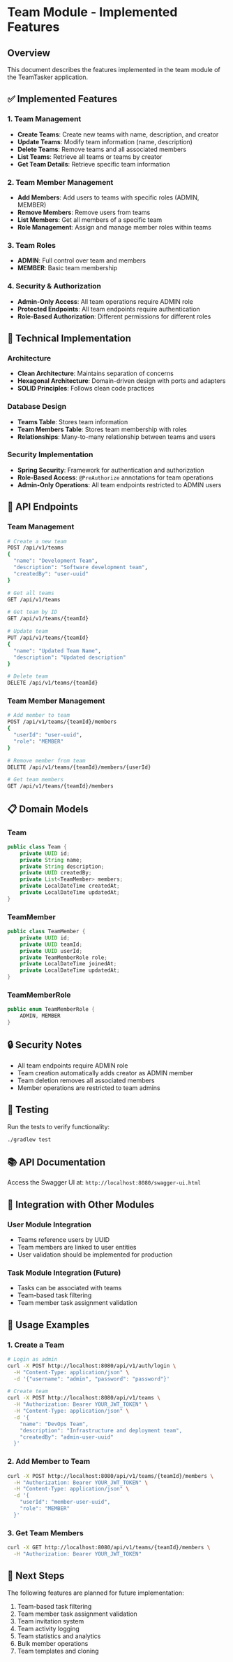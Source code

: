 # Team Module - Implemented Features

## Overview
This document describes the features implemented in the team module of the TeamTasker application.

## ✅ Implemented Features

### 1. Team Management
- **Create Teams**: Create new teams with name, description, and creator
- **Update Teams**: Modify team information (name, description)
- **Delete Teams**: Remove teams and all associated members
- **List Teams**: Retrieve all teams or teams by creator
- **Get Team Details**: Retrieve specific team information

### 2. Team Member Management
- **Add Members**: Add users to teams with specific roles (ADMIN, MEMBER)
- **Remove Members**: Remove users from teams
- **List Members**: Get all members of a specific team
- **Role Management**: Assign and manage member roles within teams

### 3. Team Roles
- **ADMIN**: Full control over team and members
- **MEMBER**: Basic team membership

### 4. Security & Authorization
- **Admin-Only Access**: All team operations require ADMIN role
- **Protected Endpoints**: All team endpoints require authentication
- **Role-Based Authorization**: Different permissions for different roles

## 🔧 Technical Implementation

### Architecture
- **Clean Architecture**: Maintains separation of concerns
- **Hexagonal Architecture**: Domain-driven design with ports and adapters
- **SOLID Principles**: Follows clean code practices

### Database Design
- **Teams Table**: Stores team information
- **Team Members Table**: Stores team membership with roles
- **Relationships**: Many-to-many relationship between teams and users

### Security Implementation
- **Spring Security**: Framework for authentication and authorization
- **Role-Based Access**: `@PreAuthorize` annotations for team operations
- **Admin-Only Operations**: All team endpoints restricted to ADMIN users

## 🚀 API Endpoints

### Team Management
```bash
# Create a new team
POST /api/v1/teams
{
  "name": "Development Team",
  "description": "Software development team",
  "createdBy": "user-uuid"
}

# Get all teams
GET /api/v1/teams

# Get team by ID
GET /api/v1/teams/{teamId}

# Update team
PUT /api/v1/teams/{teamId}
{
  "name": "Updated Team Name",
  "description": "Updated description"
}

# Delete team
DELETE /api/v1/teams/{teamId}
```

### Team Member Management
```bash
# Add member to team
POST /api/v1/teams/{teamId}/members
{
  "userId": "user-uuid",
  "role": "MEMBER"
}

# Remove member from team
DELETE /api/v1/teams/{teamId}/members/{userId}

# Get team members
GET /api/v1/teams/{teamId}/members
```

## 📋 Domain Models

### Team
```java
public class Team {
    private UUID id;
    private String name;
    private String description;
    private UUID createdBy;
    private List<TeamMember> members;
    private LocalDateTime createdAt;
    private LocalDateTime updatedAt;
}
```

### TeamMember
```java
public class TeamMember {
    private UUID id;
    private UUID teamId;
    private UUID userId;
    private TeamMemberRole role;
    private LocalDateTime joinedAt;
    private LocalDateTime updatedAt;
}
```

### TeamMemberRole
```java
public enum TeamMemberRole {
    ADMIN, MEMBER
}
```

## 🔒 Security Notes
- All team endpoints require ADMIN role
- Team creation automatically adds creator as ADMIN member
- Team deletion removes all associated members
- Member operations are restricted to team admins

## 🧪 Testing
Run the tests to verify functionality:
```bash
./gradlew test
```

## 📚 API Documentation
Access the Swagger UI at: `http://localhost:8080/swagger-ui.html`

## 🔄 Integration with Other Modules

### User Module Integration
- Teams reference users by UUID
- Team members are linked to user entities
- User validation should be implemented for production

### Task Module Integration (Future)
- Tasks can be associated with teams
- Team-based task filtering
- Team member task assignment validation

## 🎯 Usage Examples

### 1. Create a Team
```bash
# Login as admin
curl -X POST http://localhost:8080/api/v1/auth/login \
  -H "Content-Type: application/json" \
  -d '{"username": "admin", "password": "password"}'

# Create team
curl -X POST http://localhost:8080/api/v1/teams \
  -H "Authorization: Bearer YOUR_JWT_TOKEN" \
  -H "Content-Type: application/json" \
  -d '{
    "name": "DevOps Team",
    "description": "Infrastructure and deployment team",
    "createdBy": "admin-user-uuid"
  }'
```

### 2. Add Member to Team
```bash
curl -X POST http://localhost:8080/api/v1/teams/{teamId}/members \
  -H "Authorization: Bearer YOUR_JWT_TOKEN" \
  -H "Content-Type: application/json" \
  -d '{
    "userId": "member-user-uuid",
    "role": "MEMBER"
  }'
```

### 3. Get Team Members
```bash
curl -X GET http://localhost:8080/api/v1/teams/{teamId}/members \
  -H "Authorization: Bearer YOUR_JWT_TOKEN"
```

## 🔄 Next Steps
The following features are planned for future implementation:
1. Team-based task filtering
2. Team member task assignment validation
3. Team invitation system
4. Team activity logging
5. Team statistics and analytics
6. Bulk member operations
7. Team templates and cloning 
